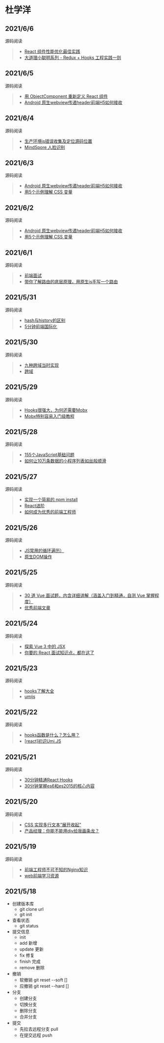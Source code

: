 # 杜学洋
## 2021/6/6
源码阅读
  > * [React 组件性能优化最佳实践](https://juejin.cn/post/6965747225154732069)
  > * [大道理小聪明系列 - Redux + Hooks 工程实践一则](https://juejin.cn/post/6965732983781195807) 
## 2021/6/5
源码阅读
  > * [用 ObjectComponent 重新定义 React 组件](https://juejin.cn/post/6969536778927603725)
  > * [Android 原生webview传递header前端H5如何接收](https://juejin.cn/post/6965336033395212302)
## 2021/6/4
源码阅读
  > * [生产环境js错误收集及定位源码位置](https://juejin.cn/post/6960108736966819848)
  > * [ MindSpore 人脸识别](https://juejin.cn/post/6965741051646574628)
## 2021/6/3
源码阅读
  > * [Android 原生webview传递header前端H5如何接收](https://juejin.cn/post/6965336033395212302)
  > * [用5个示例理解 CSS 变量](https://juejin.cn/post/6966387853483835429)
## 2021/6/2
源码阅读
  > * [Android 原生webview传递header前端H5如何接收](https://juejin.cn/post/6965336033395212302)
  > * [用5个示例理解 CSS 变量](https://juejin.cn/post/6966387853483835429)
## 2021/6/1
源码阅读
  > * [前端面试](https://juejin.cn/post/6844903577220349959)
  > * [带你了解路由的底层原理，用原生js手写一个路由](https://juejin.cn/post/6844904167404748814)
## 2021/5/31
源码阅读
  > * [hash与history的区别](https://juejin.cn/post/6844904151206330375)
  > * [5分钟前端国际化](https://juejin.cn/post/6844903505866522638)
## 2021/5/30
源码阅读
  > * [九种跨域当时实现](https://juejin.cn/post/6844903767226351623)
  > * [跨域](https://juejin.cn/post/6844903496521613320)
## 2021/5/29
源码阅读
  > * [Hooks很强大，为何还需要Mobx](https://juejin.cn/post/6930758273863778317)
  > * [Mobx特别容易入门级教程](https://juejin.cn/post/6844903907441770509)
## 2021/5/28
源码阅读
  > * [155个JavaScript基础问题](https://juejin.cn/post/6966781111888265253)
  > * [如何让10万条数据的小程序列表如丝般顺滑](https://juejin.cn/post/6966904317148299271)
## 2021/5/27
源码阅读
  > * [实现一个简易的 npm install](https://juejin.cn/post/69663903570051727)
  > * [React进阶](https://juejin.cn/post/696640194057399)
  > * [如何成为优秀的前端工程师](https://www.ruanyifeng.com/blog/2018/03/node-debugger.html?.58f832acIcEUUh)
## 2021/5/26   
源码阅读
  > * [JS常用的循环遍历）](https://juejin.cn/post/6966390357005172773)
  > * [原生DOM操作](https://juejin.cn/post/6966062224892756005)
## 2021/5/25
源码阅读
  > * [30 道 Vue 面试题，内含详细讲解（涵盖入门到精通，自测 Vue 掌握程度）](https://juejin.cn/post/6844903918753808398)
  > * [优秀前端文章](https://juejin.cn/post/6844903896637259784)
## 2021/5/24
源码阅读
  > * [探索 Vue 3 中的 JSX](https://juejin.cn/post/6965057432544346143)
  > * [你要的 React 面试知识点，都在这了](https://juejin.cn/post/6844903857135304718)
## 2021/5/23
源码阅读
  > * [hooks了解大全](http://www.itheima.com/news/20200727/150024.html)
  > * [umijs](https://www.jianshu.com/p/dc493809a2fd)
## 2021/5/22
源码阅读
  > * [hooks函数是什么？怎么用？](http://www.itheima.com/news/20200727/150024.html)
  > * [[react]初识Umi.JS](https://www.jianshu.com/p/dc493809a2fd)
## 2021/5/21
源码阅读
  > * [30分钟精通React Hooks](https://juejin.cn/post/6844903709927800846)
  > * [30分钟掌握es6和es2015的核心内容](https://segmentfault.com/a/1190000004365693)
## 2021/5/20
源码阅读
  > * [ CSS 实现多行文本“展开收起”](https://juejin.cn/post/6963904955262435336)
  > * [产品经理：你能不能用div给我画条龙？](https://juejin.cn/post/6963476650356916254)
## 2021/5/19
源码阅读
  > * [ 前端工程师不可不知的Nginx知识](https://juejin.cn/post/6864085814571335694)
  > * [web前端学习资源](https://juejin.cn/post/6844903540851212295)
## 2021/5/18
+ 创建版本库
    + git clone url
    + git init
+ 查看状态
    + git status
+ 提交信息
    + init 
    + add 新增
    + update 更新
    + fix 修复
    + finish 完成
    + remove 删除
+ 撤销
    + 软撤销 git reset --soft []
    + 应撤销 git reset --hard []
+ 分支
    + 创建分支
    + 切换分支
    + 删除分支
    + 合并分支
+ 提交
    + 先拉去远程分支  pull
    + 在提交远程 push